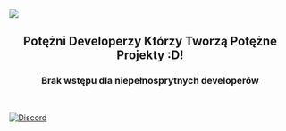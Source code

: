 <img src="https://raw.githubusercontent.com/SiusiakDevelopers/.github/main/profile/better-siusiakdevelopers-logo.png">

## <p align="center">Potężni Developerzy Którzy Tworzą Potężne Projekty :D!
### <p align="center">Brak wstępu dla niepełnosprytnych developerów

&nbsp;

[![Discord](https://img.shields.io/discord/993957852878213260?color=ff4d49&label=FanthPlay%20Discord&style=for-the-badge)](http://dc.fanthplay.pl/)
